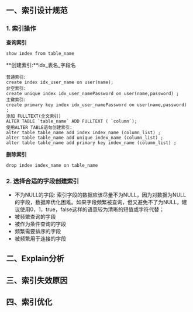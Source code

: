 ## 一、索引设计规范

### 1. 索引操作

**查询索引**

```mysql
show index from table_name
```

**创建索引:**idx_表名_字段名

```mysql
普通索引:
create index idx_user_name on user(name);
非空索引:
create unique index idx_user_namePassword on user(name,password) ;
主键索引:
create primary key index idx_user_namePassword on user(name,password) ;
添加 FULLTEXT(全文索引)
ALTER TABLE `table_name` ADD FULLTEXT ( `column`);
使用ALTER TABLE语句创建索引:
alter table table_name add index index_name (column_list) ;
alter table table_name add unique index_name (column_list) ;
alter table table_name add primary key index_name (column_list) ;
```

**删除索引**

```mysql
drop index index_name on table_name
```

### 2. 选择合适的字段创建索引

- 不为NULL的字段: 索引字段的数据应该尽量不为NULL，因为对数据为NULL的字段，数据库优化困难。如果字段频繁被查询，但又避免不了为NULL，建议使用0，1，true，false这样的语意较为清晰的短值或字符代替；
- 被频繁查询的字段
- 被作为条件查询的字段
- 频繁需要排序的字段
- 被频繁用于连接的字段









## 二、Explain分析

## 三、索引失效原因

## 四、索引优化























